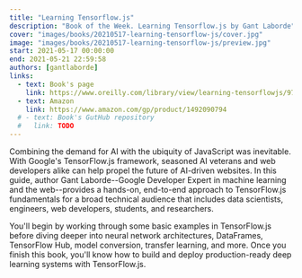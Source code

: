 ```yaml
---
title: "Learning Tensorflow.js"
description: "Book of the Week. Learning Tensorflow.js by Gant Laborde"
cover: "images/books/20210517-learning-tensorflow-js/cover.jpg"
image: "images/books/20210517-learning-tensorflow-js/preview.jpg"
start: 2021-05-17 00:00:00
end: 2021-05-21 22:59:58
authors: [gantlaborde]
links: 
  - text: Book's page
    link: https://www.oreilly.com/library/view/learning-tensorflowjs/9781492090786/
  - text: Amazon
    link: https://www.amazon.com/gp/product/1492090794
  # - text: Book's GutHub repository
  #   link: TODO
---
```


Combining the demand for AI with the ubiquity of JavaScript was inevitable. With Google's TensorFlow.js
framework, seasoned AI veterans and web developers alike can help propel the future of AI-driven websites.
In this guide, author Gant Laborde--Google Developer Expert in machine learning and the web--provides a
hands-on, end-to-end approach to TensorFlow.js fundamentals for a broad technical audience that includes
data scientists, engineers, web developers, students, and researchers.

You'll begin by working through some basic examples in TensorFlow.js before diving deeper into neural
network architectures, DataFrames, TensorFlow Hub, model conversion, transfer learning, and more. Once
you finish this book, you'll know how to build and deploy production-ready deep learning systems with
TensorFlow.js.